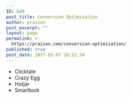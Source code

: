 ```yaml
---
ID: 649
post_title: Conversion Optimisation
author: praison
post_excerpt: ""
layout: page
permalink: >
  https://praison.com/conversion-optimisation/
published: true
post_date: 2017-03-07 16:52:34
---
```

<ul>
 	<li>Clicktale</li>
 	<li>Crazy Egg</li>
 	<li>Hotjar</li>
 	<li>Smartlook</li>
</ul>